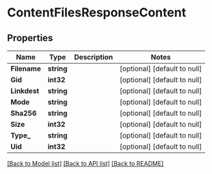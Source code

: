 # ContentFilesResponseContent

## Properties
Name | Type | Description | Notes
------------ | ------------- | ------------- | -------------
**Filename** | **string** |  | [optional] [default to null]
**Gid** | **int32** |  | [optional] [default to null]
**Linkdest** | **string** |  | [optional] [default to null]
**Mode** | **string** |  | [optional] [default to null]
**Sha256** | **string** |  | [optional] [default to null]
**Size** | **int32** |  | [optional] [default to null]
**Type_** | **string** |  | [optional] [default to null]
**Uid** | **int32** |  | [optional] [default to null]

[[Back to Model list]](../README.md#documentation-for-models) [[Back to API list]](../README.md#documentation-for-api-endpoints) [[Back to README]](../README.md)


